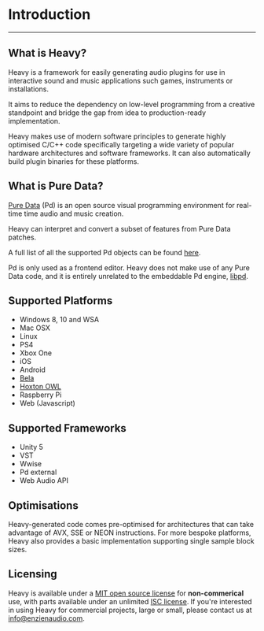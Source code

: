 # Introduction
---

## What is Heavy?
Heavy is a framework for easily generating audio plugins for use in interactive sound and music applications such games, instruments or installations.

It aims to reduce the dependency on low-level programming from a creative standpoint and bridge the gap from idea to production-ready implementation.

Heavy makes use of modern software principles to generate highly optimised C/C++ code specifically targeting a wide variety of popular hardware architectures and software frameworks. It can also automatically build plugin binaries for these platforms.

## What is Pure Data?
[Pure Data](http://msp.ucsd.edu/software.html) (Pd) is an open source visual programming environment for real-time time audio and music creation.

Heavy can interpret and convert a subset of features from Pure Data patches.

A full list of all the supported Pd objects can be found [here](https://enzienaudio.com/docs/pdobjects.html).

Pd is only used as a frontend editor. Heavy does not make use of any Pure Data code, and it is entirely unrelated to the embeddable Pd engine, [libpd](https://github.com/libpd/libpd).

## Supported Platforms
* Windows 8, 10 and WSA
* Mac OSX
* Linux
* PS4
* Xbox One
* iOS
* Android
* [Bela](http://bela.io)
* [Hoxton OWL](http://hoxtonowl.com)
* Raspberry Pi
* Web (Javascript)

## Supported Frameworks
* Unity 5
* VST
* Wwise
* Pd external
* Web Audio API

## Optimisations
Heavy-generated code comes pre-optimised for architectures that can take advantage of AVX, SSE or NEON instructions. For more bespoke platforms, Heavy also provides a basic implementation supporting single sample block sizes.

## Licensing
Heavy is available under a [MIT open source license](https://opensource.org/licenses/MIT) for **non-commerical** use, with parts available under an unlimited [ISC license](https://opensource.org/licenses/ISC). If you're interested in using Heavy for commercial projects, large or small, please contact us at [info@enzienaudio.com](mailto:info@enzienaudio.com).
